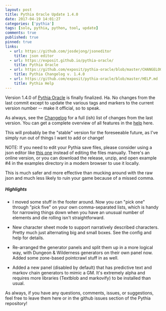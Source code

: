 ```yaml
---
layout: post
title: Pythia Oracle Update 1.4.0
date: 2017-04-19 14:01:27
categories: ['pythia']
tags: [solo, pythia, python, tool, update]
comments: true
published: true
pinned: true
links:
  - url: https://github.com/josdejong/jsoneditor
    title: json editor
  - url: https://exposit.github.io/pythia-oracle/
    title: Pythia Oracle
  - url: https://github.com/exposit/pythia-oracle/blob/master/CHANGELOG.md
    title: Pythia Changelog v. 1.4.0
  - url: https://github.com/exposit/pythia-oracle/blob/master/HELP.md
    title: Pythia Help
---
```


Version 1.4.0 of [Pythia Oracle](https://exposit.github.io/pythia-oracle/) is finally finalized. Ha. No changes from the last commit except to update the various tags and markers to the current version number -- make it official, so to speak.

As always, see the [Changelog](https://github.com/exposit/pythia-oracle/blob/master/CHANGELOG.md) for a full (ish) list of changes from the last version. You can get a complete overview of all features in the [help](https://github.com/exposit/pythia-oracle/blob/master/HELP.md) here.

This will probably be the "stable" version for the foreseeable future, as I've simply run out of things I want to add or change!

<!--more-->

NOTE: If you need to edit your Pythia save files, please consider using a json editor like [this one](https://github.com/josdejong/jsoneditor) instead of editing the files manually. There's an online version, or you can download the release, unzip, and open example #4 in the examples directory in a modern browser to use it locally.

This is much safer and more effective than mucking around with the raw json and much less likely to ruin your game because of a missed comma.

##### Highlights

* I moved some stuff in the footer around. Now you can "pick one" through "pick five" on your own comma-separated lists, which is handy for narrowing things down when you have an unusual number of elements and die rolling isn't straightforward.

* New character sheet mode to support narratively described characters. Pretty much just alternating big and small boxes. See the config and help for details.

* Re-arranged the generator panels and split them up in a more logical way, with Dungeon & Wilderness generators on their own panel now. Added some zone-based pointcrawl stuff in as well.

* Added a new panel (disabled by default) that has predictive text and markov chain generators to mimic a GM. It's extremely alpha and requires more libraries (Textblob and markovify) to be installed than usual.

As always, if you have any questions, comments, issues, or suggestions, feel free to leave them here or in the github issues section of the Pythia repository!

